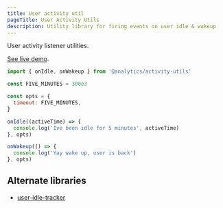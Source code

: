 ```yaml
---
title: User activity util
pageTitle: User Activity Utils
description: Utility library for firing events on user idle & wakeup
---
```


User activity listener utilities.

[See live demo](https://utils-activity-listener.netlify.app).

```js
import { onIdle, onWakeup } from '@analytics/activity-utils'

const FIVE_MINUTES = 300e3

const opts = {
  timeout: FIVE_MINUTES,
}

onIdle((activeTime) => {
  console.log('Ive been idle for 5 minutes', activeTime)
}, opts)

onWakeup(() => {
  console.log('Yay wake up, user is back')
}, opts)
```

## Alternate libraries

- [user-idle-tracker](https://github.com/willianjusten/user-idle-tracker)